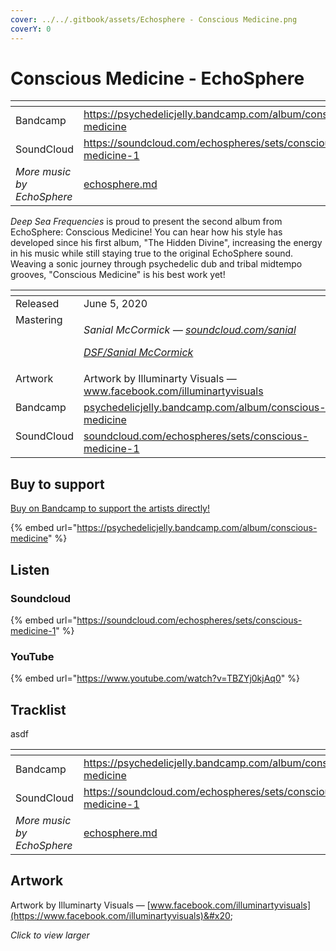 ```yaml
---
cover: ../../.gitbook/assets/Echosphere - Conscious Medicine.png
coverY: 0
---
```


# Conscious Medicine - EchoSphere

<table data-view="cards"><thead><tr><th></th><th data-hidden data-card-target data-type="content-ref"></th></tr></thead><tbody><tr><td>Bandcamp</td><td><a href="https://psychedelicjelly.bandcamp.com/album/conscious-medicine">https://psychedelicjelly.bandcamp.com/album/conscious-medicine</a></td></tr><tr><td>SoundCloud</td><td><a href="https://soundcloud.com/echospheres/sets/conscious-medicine-1">https://soundcloud.com/echospheres/sets/conscious-medicine-1</a></td></tr><tr><td><em>More music by EchoSphere</em></td><td><a href="../../artists/music/echosphere.md">echosphere.md</a></td></tr></tbody></table>

_Deep Sea Frequencies_ is proud to present the second album from EchoSphere: Conscious Medicine! You can hear how his style has developed since his first album, "The Hidden Divine", increasing the energy in his music while still staying true to the original EchoSphere sound. Weaving a sonic journey through psychedelic dub and tribal midtempo grooves, "Conscious Medicine" is his best work yet!

<table data-header-hidden><thead><tr><th width="128" valign="top"></th><th></th></tr></thead><tbody><tr><td valign="top">Released</td><td>June 5, 2020</td></tr><tr><td valign="top">Mastering</td><td><p><em>Sanial McCormick —</em> <a href="https://soundcloud.com/sanial"><em>soundcloud.com/sanial</em></a> </p><p><a href="../../artists/mastering/sanial-mccormick.md"><em>DSF/Sanial McCormick</em></a> </p></td></tr><tr><td valign="top">Artwork</td><td>Artwork by Illuminarty Visuals — <a href="https://www.facebook.com/illuminartyvisuals">www.facebook.com/illuminartyvisuals</a> </td></tr><tr><td valign="top">Bandcamp</td><td><a href="https://psychedelicjelly.bandcamp.com/album/conscious-medicine">psychedelicjelly.bandcamp.com/album/conscious-medicine</a></td></tr><tr><td valign="top">SoundCloud</td><td><a href="https://soundcloud.com/echospheres/sets/conscious-medicine-1">soundcloud.com/echospheres/sets/conscious-medicine-1</a></td></tr></tbody></table>

## Buy to support

[Buy on Bandcamp to support the artists directly!](https://psychedelicjelly.bandcamp.com/album/floating-underground)&#x20;

{% embed url="https://psychedelicjelly.bandcamp.com/album/conscious-medicine" %}

## Listen

### Soundcloud

{% embed url="https://soundcloud.com/echospheres/sets/conscious-medicine-1" %}

### YouTube

{% embed url="https://www.youtube.com/watch?v=TBZYj0kjAq0" %}

## Tracklist

asdf

<table data-view="cards"><thead><tr><th></th><th data-hidden data-card-target data-type="content-ref"></th></tr></thead><tbody><tr><td>Bandcamp</td><td><a href="https://psychedelicjelly.bandcamp.com/album/conscious-medicine">https://psychedelicjelly.bandcamp.com/album/conscious-medicine</a></td></tr><tr><td>SoundCloud</td><td><a href="https://soundcloud.com/echospheres/sets/conscious-medicine-1">https://soundcloud.com/echospheres/sets/conscious-medicine-1</a></td></tr><tr><td><em>More music by EchoSphere</em></td><td><a href="../../artists/music/echosphere.md">echosphere.md</a></td></tr></tbody></table>

## Artwork

Artwork by Illuminarty Visuals — [www.facebook.com/illuminartyvisuals](https://www.facebook.com/illuminartyvisuals)&#x20;

_Click to view larger_

<figure><img src="../../.gitbook/assets/Echosphere - Conscious Medicine.png" alt=""><figcaption></figcaption></figure>
